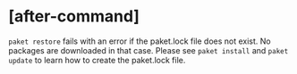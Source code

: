 # [after-command]

`paket restore` fails with an error if the paket.lock file does not exist.
No packages are downloaded in that case. Please see `paket install` and `paket update` to learn how to create the paket.lock file.
